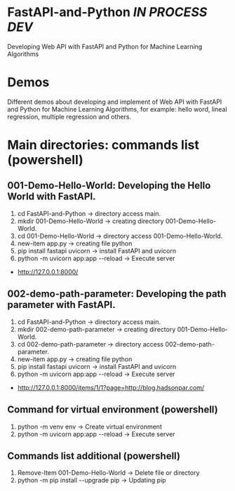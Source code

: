 # FastAPI-and-Python *IN PROCESS DEV*
Developing Web API with FastAPI and Python for Machine Learning Algorithms
# Demos
Different demos about developing and implement of Web API with FastAPI and Python for Machine Learning Algorithms, for example: hello word, lineal regression, multiple regression and others.
# Main directories: commands list (powershell)
## 001-Demo-Hello-World: Developing the Hello World with FastAPI.
1. cd FastAPI-and-Python -> directory access main.
2. mkdir 001-Demo-Hello-World -> creating directory 001-Demo-Hello-World.
3. cd 001-Demo-Hello-World -> directory access 001-Demo-Hello-World.
4. new-item app.py -> creating file python
5. pip install fastapi uvicorn -> install FastAPI and uvicorn
6. python -m uvicorn app:app --reload -> Execute server
* http://127.0.0.1:8000/

## 002-demo-path-parameter: Developing the path parameter with FastAPI.
1. cd FastAPI-and-Python -> directory access main.
2. mkdir 002-demo-path-parameter -> creating directory 001-Demo-Hello-World.
3. cd 002-demo-path-parameter -> directory access 002-demo-path-parameter.
4. new-item app.py -> creating file python
5. pip install fastapi uvicorn -> install FastAPI and uvicorn
6. python -m uvicorn app:app --reload -> Execute server
* http://127.0.0.1:8000/items/1/1?page=http://blog.hadsonpar.com/

## Command for virtual environment (powershell)
1. python -m venv env -> Create virtual environment
2. python -m uvicorn app:app --reload -> Execute server

## Commands list additional (powershell)
1. Remove-Item 001-Demo-Hello-World -> Delete file or directory
2. python -m pip install --upgrade pip -> Updating pip
